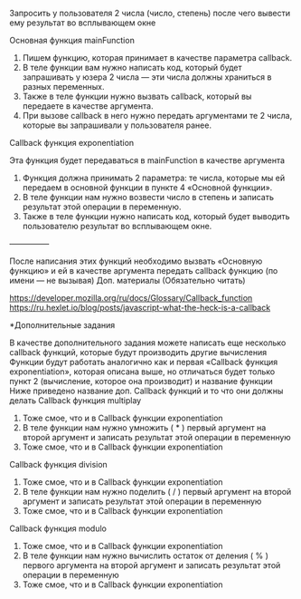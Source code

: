 Запросить у пользователя 2 числа (число, степень) после чего вывести ему результат во всплывающем окне

Основная функция mainFunction

1. Пишем функцию, которая принимает в качестве параметра callback.
2. В теле функции вам нужно написать код, который будет запрашивать у юзера 2 числа — эти числа должны храниться в разных переменных.
3. Также в теле функции нужно вызвать callback, который вы передаете в качестве аргумента.
4. При вызове callback в него нужно передать аргументами те 2 числа, которые вы запрашивали у пользователя ранее.

Callback функция exponentiation

Эта функция будет передаваться в mainFunction в качестве аргумента

1. Функция должна принимать 2 параметра: те числа, которые мы ей передаем в основной функции в пункте 4 «Основной функции».
2. В теле функции нам нужно возвести число в степень и записать результат этой операции в переменную.
3. Также в теле функции нужно написать код, который будет выводить пользователю результат во всплывающем окне.

—————

После написания этих функций необходимо вызвать «Основную функцию»  и ей в качестве аргумента передать callback функцию (по имени — не вызывая)
Доп. материалы (Обязательно читать)

https://developer.mozilla.org/ru/docs/Glossary/Callback_function
https://ru.hexlet.io/blog/posts/javascript-what-the-heck-is-a-callback



*Дополнительные задания

В качестве дополнительного задания можете написать еще несколько callback функций, которые будут производить другие вычисления
Функции будут работать аналогично как и первая «Callback функция exponentiation», которая описана выше, но отличаться будет только пункт 2 (вычисление, которое она производит) и название функции
Ниже приведено название доп. Callback функций и то что они должны делать
Callback функция multiplay

1. Тоже смое, что и в Callback функции exponentiation
2. В теле функции нам нужно умножить ( * ) первый аргумент на второй аргумент и записать результат этой операции в переменную
3. Тоже смое, что и в Callback функции exponentiation

Callback функция division

1. Тоже смое, что и в Callback функции exponentiation
2. В теле функции нам нужно поделить ( / ) первый аргумент на второй аргумент и записать результат этой операции в переменную
3. Тоже смое, что и в Callback функции exponentiation

Callback функция modulo

1. Тоже смое, что и в Callback функции exponentiation
2. В теле функции нам нужно вычислить остаток от деления ( % ) первого аргумента на второй аргумент и записать результат этой операции в переменную
3. Тоже смое, что и в Callback функции exponentiation

